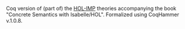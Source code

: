 
Coq version of (part of) the
[HOL-IMP](http://isabelle.in.tum.de/dist/library/HOL/HOL-IMP/index.html)
theories accompanying the book "Concrete Semantics with
Isabelle/HOL". Formalized using CoqHammer v.1.0.8.

